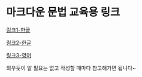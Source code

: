 # 마크다운 문법 교육용 링크

[링크1-한글](https://gist.github.com/ihoneymon/652be052a0727ad59601)

[링크2-한글](https://simhyejin.github.io/2016/06/30/Markdown-syntax/)

[링크3-영어](https://guides.github.com/features/mastering-markdown/)

외우듯이 알 필요는 없고 작성할 때마다 참고해가면 됩니다~
